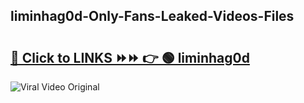 
 ## liminhag0d-Only-Fans-Leaked-Videos-Files

# <h2><a href="https://mediaupload.pro?liminhag0d">🔗 Click to LINKS ⏩⏩ 👉 🟢 liminhag0d </a></h2>

<a href="https://mediaupload.pro?liminhag0d" rel="nofollow" data-target="animated-image.originalLink"><img src="https://i.ibb.co.com/xMMVF88/686577567.gif" alt="Viral Video Original" style="max-width: 100%; display: inline-block;" data-target="animated-image.originalImage"></a>